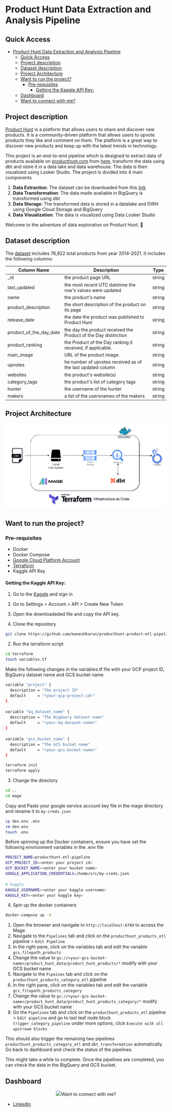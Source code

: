 # Product Hunt Data Extraction and Analysis Pipeline
## Quick Access
- [Product Hunt Data Extraction and Analysis Pipeline](#product-hunt-data-extraction-and-analysis-pipeline)
  - [Quick Access](#quick-access)
  - [Project description](#project-description)
  - [Dataset description](#dataset-description)
  - [Project Architecture](#project-architecture)
  - [Want to run the project?](#want-to-run-the-project)
    - [Pre-requisites](#pre-requisites)
      - [Getting the Kaggle API Key:](#getting-the-kaggle-api-key)
  - [Dashboard](#dashboard)
  - [Want to connect with me?](#want-to-connect-with-me)

## Project description
[Product Hunt](https://www.producthunt.com/about) is a platform that allows users to share and discover new products. It is a community-driven platform that allows users to upvote products they like and comment on them. The platform is a great way to discover new products and keep up with the latest trends in technology. 

This project is an end-to-end pipeline which is designed to extract data of products available on [producthunt.com](https://www.producthunt.com/) from [here](https://components.one/datasets/product-hunt-products), transform the data using dbt and store it in a data lake and data warehouse. The data is then visualized using Looker Studio. The project is divided into 4 main components
 
1. **Data Extraction**: The dataset can be downloaded from this [link](https://components.one/datasets/product-hunt-products)
2. **Data Transformation**: The data made available in BigQuery is transformed using dbt
3. **Data Storage**: The transformed data is stored in a datalake and DWH using Google Cloud Storage and BigQuery
4. **Data Visualization**: The data is visualized using Data Looker Studio

Welcome to the adventure of data exploration on Product Hunt. 👋

## Dataset description

The [dataset](https://components.one/datasets/product-hunt-products) includes 76,822 total products from year 2014-2021. It includes the following columns:

| Column Name               | Description                                                       | Type   |
|---------------------------|-------------------------------------------------------------------|--------|
| _id                       | the product page URL                                              | string |
| last_updated              | the most recent UTC datetime the row's values were updated        | string |
| name                      | the product's name                                                | string |
| product_description       | the short description of the product on its page                  | string |
| release_date              | the date the product was published to Product Hunt                | string |
| product_of_the_day_date   | the day the product received the Product of the Day distinction   | string |
| product_ranking           | the Product of the Day ranking it received, if applicable.        | string |
| main_image                | URL of the product image.                                         | string |
| upvotes                   | he number of upvotes received as of the last updated column       | string |
| websites                  | the product's website(s)                                          | string |
| category_tags             | the product's list of category tags                               | string |
| hunter                    | the username of the hunter                                        | string |
| makers                    | a list of the usersnames of the makers                            | string |
## Project Architecture
<p align="center">
    <img src="https://github.com/maneshkarun/producthunt-products-etl/blob/main/images/Producthunt-architecture.png"
      alt="Product Hunt Data Extraction and Analysis Pipeline Architecture"
      style="margin-right: 10px;">

## Want to run the project?
### Pre-requisites
- Docker
- Docker Compose
- [Google Cloud Platform Account]()
- [Terraform]()
- Kaggle API Key

#### Getting the Kaggle API Key:
1. Go to the [Kaggle](https://www.kaggle.com/) and sign in
2. Go to Settings > Account > API > Create New Token
3. Open the downloadeded file and copy the API key.


1. Clone the repository
```bash
git clone https://github.com/maneshkarun/producthunt-product-etl-pipeline.git
```
2. Run the terraform script
```bash
cd terraform
touch variables.tf
```
Make the following changes in the variables.tf file with your GCP project ID, BigQuery dataset name and GCS bucket name
```bash
variable "project" {
  description = "The project ID"
  default     = "<your-gcp-project-id>"
}

variable "bq_dataset_name" {
  description = "The BigQuery dataset name"
  default     = "<your-bq-dataset-name>"
}

variable "gcs_bucket_name" {
  description = "The GCS bucket name"
  default     = "<your-gcs-bucket-name>"
}
```
```bash
terraform init
terraform apply
```
3. Change the directory
```bash
cd ..
cd mage
```
Copy and Paste your google service account key file in the mage directory and rename it to `my-creds.json`
```bash
cp dev.env .env
rm dev.env
touch .env
```
Before spinning up the Docker containers, ensure you have set the following environment variables in the .env file
```bash
PROJECT_NAME=producthunt-etl-pipeline
GCP_PROJECT_ID=<enter your project id>
GCP_BUCKET_NAME=<enter your bucket name>
GOOGLE_APPLICATION_CREDENTIALS=/home/src/my-creds.json

# kaggle
KAGGLE_USERNAME=<enter your kaggle username>
KAGGLE_KEY=<enter your kaggle key>
```
4. Spin up the docker containers
```bash
docker-compose up -d
```
1. Open the browser and navigate to `http://localhost:6789` to access the Mage
2. Navigate to the `Pipelines` tab and click on the `producthunt_products_etl` pipeline > `Edit Pipeline`
3. In the right pane, click on the variables tab and edit the variable `gcs_filepath_products`
4. Change the value to `gs://<your-gcs-bucket-name>/product_hunt_data/product_hunt_products/*` modify with your GCS bucket name
5. Navigate to the `Pipeines` tab and click on the `producthunt_products_category_etl` pipeline
6. In the right pane, click on the variables tab and edit the variable `gcs_filepath_products_category`
7. Change the value to `gs://<your-gcs-bucket-name>/product_hunt_data/product_hunt_products_category/*` modify with your GCS bucket name
8. Go the `Pipelines` tab and click on the `producthunt_products_etl` pipeline > `Edit pipeline` and go to last leaf node block `trigger_category_pipeline` under more options, click `Execute with all upstream blocks`

This should also trigger the remaining two pipelines `producthunt_products_category_etl` and `dbt_transformation` automatically. Go back to dashboard and check the status of the pipelines.

This might take a while to complete. Once the pipelines are completed, you can check the data in the BigQuery and GCS bucket.

## Dashboard
<p align="center">
    <img src="

##  Want to connect with me?
- [LinkedIn](https://www.linkedin.com/in/manesh-karun/)